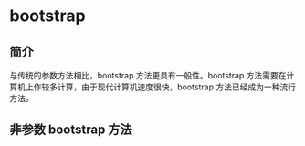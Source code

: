 # bootstrap

## 简介

与传统的参数方法相比，bootstrap 方法更具有一般性。bootstrap 方法需要在计算机上作较多计算，由于现代计算机速度很快，bootstrap 方法已经成为一种流行方法。

## 非参数 bootstrap 方法

